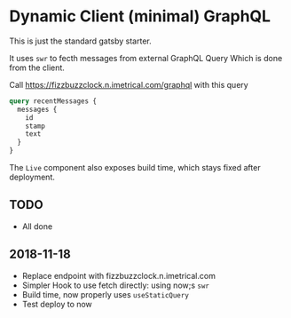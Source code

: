 # Dynamic Client (minimal) GraphQL

This is just the standard gatsby starter.

It uses `swr` to fecth messages from external GraphQL Query Which is done from the client.

Call <https://fizzbuzzclock.n.imetrical.com/graphql> with this query

```graphql
query recentMessages {
  messages {
    id
    stamp
    text
  }
}
```

The `Live` component also exposes build time, which stays fixed after deployment.

## TODO

- All done

## 2018-11-18

- Replace endpoint with fizzbuzzclock.n.imetrical.com
- Simpler Hook to use fetch directly: using now;s `swr`
- Build time, now properly uses `useStaticQuery`
- Test deploy to now
